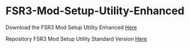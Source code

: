 # FSR3-Mod-Setup-Utility-Enhanced
Download the  FSR3 Mod Setup Utility Enhanced [Here](https://sharemods.com/h5nilv0bcygz/FSR3_v0.13_Beta.rar.html)

Repository FSR3 Mod Setup Utility Standard Version [Here](https://github.com/P4TOLINO06/FSR3.0-Mod-Setup-Utility)
 